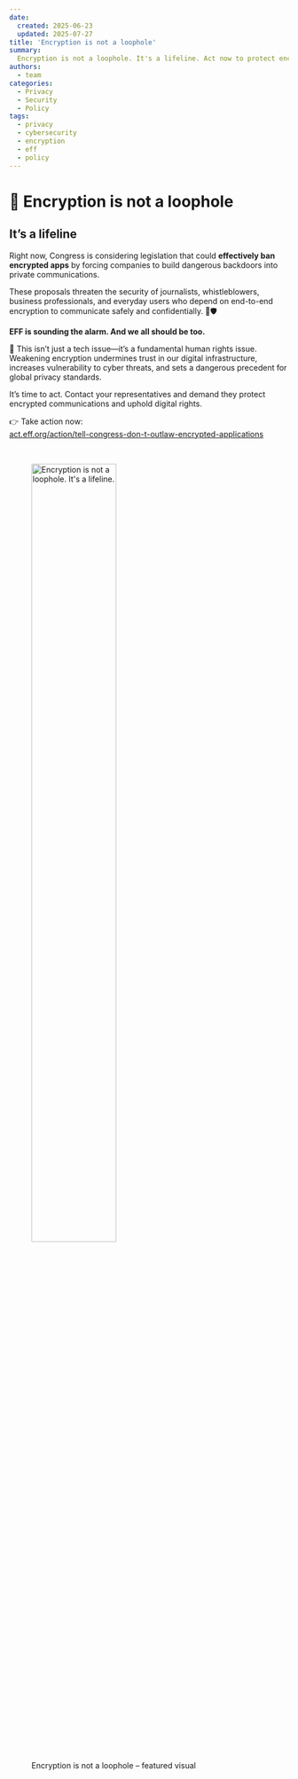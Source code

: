 ```yaml
---
date:
  created: 2025-06-23
  updated: 2025-07-27
title: 'Encryption is not a loophole'
summary:
  Encryption is not a loophole. It's a lifeline. Act now to protect encryption!
authors:
  - team
categories:
  - Privacy
  - Security
  - Policy
tags:
  - privacy
  - cybersecurity
  - encryption
  - eff
  - policy
---
```


# 🔐 Encryption is not a loophole

## It’s a lifeline

Right now, Congress is considering legislation that could **effectively ban
encrypted apps** by forcing companies to build dangerous backdoors into private
communications.

These proposals threaten the security of journalists, whistleblowers, business
professionals, and everyday users who depend on end-to-end encryption to
communicate safely and confidentially. 💼🛡️

**EFF is sounding the alarm. And we all should be too.**

<!-- more -->

📣 This isn’t just a tech issue—it’s a fundamental human rights issue. Weakening
encryption undermines trust in our digital infrastructure, increases
vulnerability to cyber threats, and sets a dangerous precedent for global
privacy standards.

It’s time to act. Contact your representatives and demand they protect encrypted
communications and uphold digital rights.

👉 Take action now:  
[act.eff.org/action/tell-congress-don-t-outlaw-encrypted-applications](https://act.eff.org/action/tell-congress-don-t-outlaw-encrypted-applications)

&nbsp;

<figure class="poster-figure">
  <source srcset="/img/encryption-eff.webp" type="image/webp" />
  <img src="/img/encryption-eff.png" alt="Encryption is not a loophole. It's a lifeline." style="width: 60%; height: 60%;">
  <figcaption>Encryption is not a loophole – featured visual</figcaption>
</figure>

<!-- cspell:ignore backdoors whistleblowers -->

